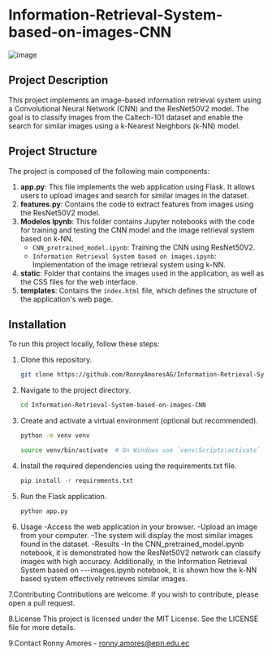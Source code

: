 # Information-Retrieval-System-based-on-images-CNN
![image](https://github.com/user-attachments/assets/1d84f834-23d8-494d-bb49-4b79849126a2)

## Project Description
This project implements an image-based information retrieval system using a Convolutional Neural Network (CNN) and the ResNet50V2 model. The goal is to classify images from the Caltech-101 dataset and enable the search for similar images using a k-Nearest Neighbors (k-NN) model.

## Project Structure
The project is composed of the following main components:

1. **app.py**: This file implements the web application using Flask. It allows users to upload images and search for similar images in the dataset.
2. **features.py**: Contains the code to extract features from images using the ResNet50V2 model.
3. **Modelos Ipynb**: This folder contains Jupyter notebooks with the code for training and testing the CNN model and the image retrieval system based on k-NN.
   - `CNN_pretrained_model.ipynb`: Training the CNN using ResNet50V2.
   - `Information Retrieval System based on images.ipynb`: Implementation of the image retrieval system using k-NN.
4. **static**: Folder that contains the images used in the application, as well as the CSS files for the web interface.
5. **templates**: Contains the `index.html` file, which defines the structure of the application's web page.

## Installation
To run this project locally, follow these steps:

1. Clone this repository.
   ```bash
   git clone https://github.com/RonnyAmoresAG/Information-Retrieval-System-based-on-images-CNN.git
2. Navigate to the project directory.
   ```bash
   cd Information-Retrieval-System-based-on-images-CNN

3. Create and activate a virtual environment (optional but recommended).
    ```bash
   python -m venv venv

   source venv/bin/activate  # On Windows use `venv\Scripts\activate`

5. Install the required dependencies using the requirements.txt file.
   ```bash
   pip install -r requirements.txt

5. Run the Flask application.
    ```bash
   python app.py

6. Usage
   -Access the web application in your browser.
   -Upload an image from your computer.
   -The system will display the most similar images found in the dataset.
   -Results
   -In the CNN_pretrained_model.ipynb notebook, it is demonstrated how the ResNet50V2 network can classify images with high accuracy. Additionally, in the Information Retrieval System based on ---images.ipynb notebook, it is shown how the k-NN based system effectively retrieves similar images.

7.Contributing
   Contributions are welcome. If you wish to contribute, please open a pull request.

8.License
   This project is licensed under the MIT License. See the LICENSE file for more details.

9.Contact
   Ronny Amores - ronny.amores@epn.edu.ec

